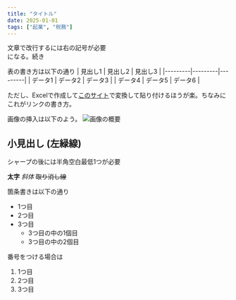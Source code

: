 ```yaml
---
title: "タイトル"
date: 2025-01-01
tags: ["起業", "税務"]
---
```


文章で改行するには右の記号が必要 <br>
になる。続き

表の書き方は以下の通り
| 見出し1 | 見出し2 | 見出し3 |
|---------|---------|---------|
| データ1 | データ2 | データ3 |
| データ4 | データ5 | データ6 |

ただし、Excelで作成して[このサイト](https://ao-system.net/exceltable/)で変換して貼り付けるほうが楽。ちなみにこれがリンクの書き方。

画像の挿入は以下のよう。
![画像の概要](link-to-image.png)



## 小見出し (左緑線)
シャープの後には半角空白最低1つが必要

**太字** 
*斜体*
~~取り消し線~~

箇条書きは以下の通り
- 1つ目
- 2つ目
- 3つ目
  - 3つ目の中の1個目
  - 3つ目の中の2個目

番号をつける場合は
1. 1つ目
2. 2つ目
3. 3つ目
